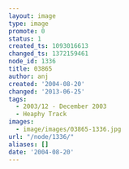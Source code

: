 ```yaml
---
layout: image
type: image
promote: 0
status: 1
created_ts: 1093016613
changed_ts: 1372159461
node_id: 1336
title: 03865
author: anj
created: '2004-08-20'
changed: '2013-06-25'
tags:
  - 2003/12 - December 2003
  - Heaphy Track
images:
  - image/images/03865-1336.jpg
url: "/node/1336/"
aliases: []
date: '2004-08-20'
---
```


